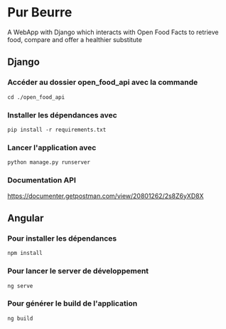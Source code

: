 # Pur Beurre
 A WebApp with Django which interacts with Open Food Facts to retrieve food, compare and offer a healthier substitute

## Django

### Accéder au dossier open_food_api avec la commande 
`cd ./open_food_api`

### Installer les dépendances avec 
`pip install -r requirements.txt`

### Lancer l'application avec
`python manage.py runserver`

### Documentation API
https://documenter.getpostman.com/view/20801262/2s8Z6yXD8X


## Angular
### Pour installer les dépendances
`npm install`

### Pour lancer le server de développement
`ng serve`

### Pour générer le build de l'application
`ng build`

